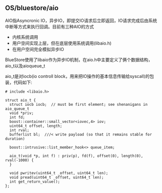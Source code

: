 ## OS/bluestore/aio

AIO指Asyncronic IO，异步IO，即提交IO请求后立即返回，IO请求完成后由系统中断等方式来执行回调。目前有三种AIO的方式

* 内核系统调用
* 用户空间实现上层，但在底层使用系统调用\(libaio.h\)
* 在用户空间完全模拟异步IO

BlueStore使用了libaio作为异步IO机制，在aio.h中主要定义了俩个数据结构，aio\_t以及aioqueue\_t

aio\_t是对iocb\(io controll block，用来把IO操作的基本信息传输给syscall\)的包装，代码如下:

```
# include <libaio.h>

struct aio_t {
  struct iocb iocb;  // must be first element; see shenanigans in aio_queue_t
  void *priv;
  int fd;
  boost::container::small_vector<iovec,4> iov;
  uint64_t offset, length;
  int rval;
  bufferlist bl;  ///< write payload (so that it remains stable for duration)

  boost::intrusive::list_member_hook<> queue_item;

  aio_t(void *p, int f) : priv(p), fd(f), offset(0), length(0), rval(-1000) {
  }

  void pwritev(uint64_t _offset, uint64_t len);
  void pread(uint64_t _offset, uint64_t len);
  int get_return_value();
};
```



